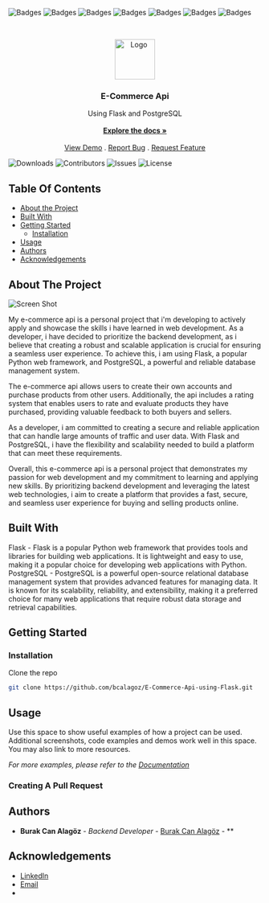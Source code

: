 


![Badges](https://img.shields.io/badge/Python-FFD43B?style=for-the-badge&logo=python&logoColor=blue) 
![Badges](https://img.shields.io/badge/PostgreSQL-316192?style=for-the-badge&logo=postgresql&logoColor=white)
![Badges](https://img.shields.io/badge/Flask-000000?style=for-the-badge&logo=flask&logoColor=white)
![Badges](https://badgen.net/badge/Open%20Source%20%3F/Yes%21/blue?icon=github)
![Badges](https://img.shields.io/badge/test-success-success.svg)
![Badges](https://img.shields.io/badge/computer-science-critical.svg)
![Badges](https://img.shields.io/badge/coding-life-red.svg)



<br/>
<p align="center">
  <a href="https://github.com/bcalagoz/E-Commerce-Api-using-Flask">
    <img src="https://ibb.co/kQT2kJJ" alt="Logo" width="80" height="80">
  </a>

  <h3 align="center">E-Commerce Api</h3>

  <p align="center">
    Using Flask and PostgreSQL
    <br/>
    <br/>
    <a href="https://github.com/bcalagoz/E-Commerce-Api-using-Flask"><strong>Explore the docs »</strong></a>
    <br/>
    <br/>
    <a href="https://github.com/bcalagoz/E-Commerce-Api-using-Flask">View Demo</a>
    .
    <a href="https://github.com/bcalagoz/E-Commerce-Api-using-Flask/issues">Report Bug</a>
    .
    <a href="https://github.com/bcalagoz/E-Commerce-Api-using-Flask/issues">Request Feature</a>
  </p>
</p>

![Downloads](https://img.shields.io/github/downloads/bcalagoz/E-Commerce-Api-using-Flask/total) ![Contributors](https://img.shields.io/github/contributors/bcalagoz/E-Commerce-Api-using-Flask?color=dark-green) ![Issues](https://img.shields.io/github/issues/bcalagoz/E-Commerce-Api-using-Flask) ![License](https://img.shields.io/github/license/bcalagoz/E-Commerce-Api-using-Flask) 

## Table Of Contents

* [About the Project](#about-the-project)
* [Built With](#built-with)
* [Getting Started](#getting-started)
  * [Installation](#installation)
* [Usage](#usage)
* [Authors](#authors)
* [Acknowledgements](#acknowledgements)

## About The Project

![Screen Shot](images/screenshot.png)

My e-commerce api is a personal project that i'm developing to actively apply and showcase the skills i have learned 
in web development. As a developer, i have decided to prioritize the backend development, as i believe that creating 
a robust and scalable application is crucial for ensuring a seamless user experience. To achieve this, i am using 
Flask, a popular Python web framework, and PostgreSQL, a powerful and reliable database management system.

The e-commerce api allows users to create their own accounts and purchase products from other users. Additionally, 
the api includes a rating system that enables users to rate and evaluate products they have purchased, providing 
valuable feedback to both buyers and sellers.

As a developer, i am committed to creating a secure and reliable application that can handle large amounts of traffic 
and user data. With Flask and PostgreSQL, i have the flexibility and scalability needed to build a platform that can 
meet these requirements.

Overall, this e-commerce api is a personal project that demonstrates my passion for web development and my commitment 
to learning and applying new skills. By prioritizing backend development and leveraging the latest web technologies, 
i aim to create a platform that provides a fast, secure, and seamless user experience for buying and selling products 
online.


## Built With

Flask - Flask is a popular Python web framework that provides tools and libraries for building web applications. It is lightweight and easy to use, making it a popular choice for developing web applications with Python.
PostgreSQL - PostgreSQL is a powerful open-source relational database management system that provides advanced features for managing data. It is known for its scalability, reliability, and extensibility, making it a preferred choice for many web applications that require robust data storage and retrieval capabilities.

## Getting Started


### Installation

Clone the repo
```sh
git clone https://github.com/bcalagoz/E-Commerce-Api-using-Flask.git
```

## Usage

Use this space to show useful examples of how a project can be used. Additional screenshots, code examples and demos work well in this space. You may also link to more resources.

_For more examples, please refer to the [Documentation](https://example.com)_

### Creating A Pull Request



## Authors

* **Burak Can Alagöz** - *Backend Developer* - [Burak Can Alagöz](https://github.com/bcalagoz/) - **

## Acknowledgements

* [LinkedIn](https://www.linkedin.com/in/burak-can-alagoz/)
* [Email](bclagoz@icloud.com)
* []()
